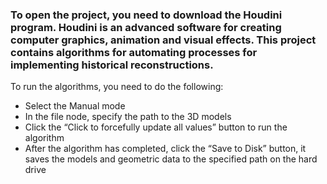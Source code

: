 ### To open the project, you need to download the Houdini program. Houdini is an advanced software for creating computer graphics, animation and visual effects. This project contains algorithms for automating processes for implementing historical reconstructions.

To run the algorithms, you need to do the following:
* Select the Manual mode
* In the file node, specify the path to the 3D models
* Click the “Click to forcefully update all values” button to run the algorithm
* After the algorithm has completed, click the “Save to Disk” button, it saves the models and geometric data to the specified path on the hard drive
